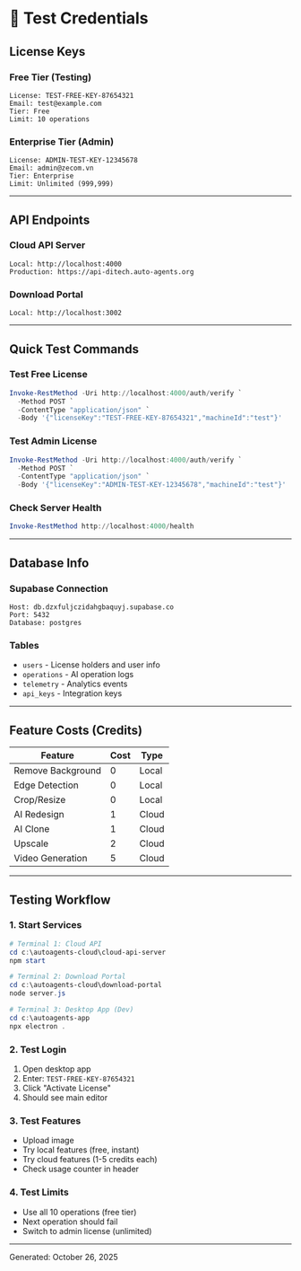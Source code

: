 # 🔑 Test Credentials

## License Keys

### Free Tier (Testing)
```
License: TEST-FREE-KEY-87654321
Email: test@example.com
Tier: Free
Limit: 10 operations
```

### Enterprise Tier (Admin)
```
License: ADMIN-TEST-KEY-12345678
Email: admin@zecom.vn
Tier: Enterprise
Limit: Unlimited (999,999)
```

---

## API Endpoints

### Cloud API Server
```
Local: http://localhost:4000
Production: https://api-ditech.auto-agents.org
```

### Download Portal
```
Local: http://localhost:3002
```

---

## Quick Test Commands

### Test Free License
```powershell
Invoke-RestMethod -Uri http://localhost:4000/auth/verify `
  -Method POST `
  -ContentType "application/json" `
  -Body '{"licenseKey":"TEST-FREE-KEY-87654321","machineId":"test"}'
```

### Test Admin License
```powershell
Invoke-RestMethod -Uri http://localhost:4000/auth/verify `
  -Method POST `
  -ContentType "application/json" `
  -Body '{"licenseKey":"ADMIN-TEST-KEY-12345678","machineId":"test"}'
```

### Check Server Health
```powershell
Invoke-RestMethod http://localhost:4000/health
```

---

## Database Info

### Supabase Connection
```
Host: db.dzxfuljczidahgbaquyj.supabase.co
Port: 5432
Database: postgres
```

### Tables
- `users` - License holders and user info
- `operations` - AI operation logs
- `telemetry` - Analytics events
- `api_keys` - Integration keys

---

## Feature Costs (Credits)

| Feature | Cost | Type |
|---------|------|------|
| Remove Background | 0 | Local |
| Edge Detection | 0 | Local |
| Crop/Resize | 0 | Local |
| AI Redesign | 1 | Cloud |
| AI Clone | 1 | Cloud |
| Upscale | 2 | Cloud |
| Video Generation | 5 | Cloud |

---

## Testing Workflow

### 1. Start Services
```powershell
# Terminal 1: Cloud API
cd c:\autoagents-cloud\cloud-api-server
npm start

# Terminal 2: Download Portal
cd c:\autoagents-cloud\download-portal
node server.js

# Terminal 3: Desktop App (Dev)
cd c:\autoagents-app
npx electron .
```

### 2. Test Login
1. Open desktop app
2. Enter: `TEST-FREE-KEY-87654321`
3. Click "Activate License"
4. Should see main editor

### 3. Test Features
- Upload image
- Try local features (free, instant)
- Try cloud features (1-5 credits each)
- Check usage counter in header

### 4. Test Limits
- Use all 10 operations (free tier)
- Next operation should fail
- Switch to admin license (unlimited)

---

Generated: October 26, 2025
